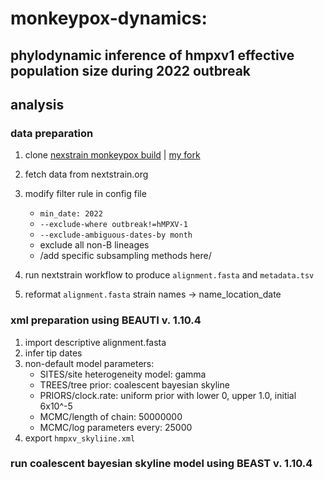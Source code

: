 # monkeypox-dynamics:

## phylodynamic inference of hmpxv1 effective population size during 2022 outbreak

## analysis

### data preparation 

1. clone [nexstrain monkeypox build](https://github.com/nextstrain/monkeypox) |  [my fork](https://github.com/nmmahmed/monkeypox-build) 
2. fetch data from nextstrain.org 
3. modify filter rule in config file 
   - `min_date: 2022`
   - `--exclude-where outbreak!=hMPXV-1`
   - `--exclude-ambiguous-dates-by month` 
   - exclude all non-B lineages
   - /add specific subsampling methods here/ 
   
4. run nextstrain workflow to produce `alignment.fasta` and `metadata.tsv` 
5. reformat `alignment.fasta` strain names -> name_location_date 

### xml preparation using BEAUTI v. 1.10.4 

1. import descriptive alignment.fasta 
2. infer tip dates 
3. non-default model parameters: 
   - SITES/site heterogeneity model: gamma
   - TREES/tree prior: coalescent bayesian skyline 
   - PRIORS/clock.rate: uniform prior with lower 0, upper 1.0, initial 6x10^-5 
   - MCMC/length of chain: 50000000
   - MCMC/log parameters every: 25000
5. export `hmpxv_skyliine.xml` 
  

### run coalescent bayesian skyline model using BEAST v. 1.10.4 




